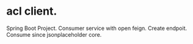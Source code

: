 # acl client.
Spring Boot Project.
Consumer service with open feign.
Create endpoit.
Consume since jsonplaceholder core.
